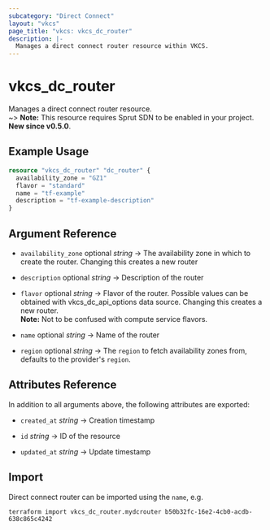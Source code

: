 ```yaml
---
subcategory: "Direct Connect"
layout: "vkcs"
page_title: "vkcs: vkcs_dc_router"
description: |-
  Manages a direct connect router resource within VKCS.
---
```


# vkcs_dc_router

Manages a direct connect router resource. <br> ~> **Note:** This resource requires Sprut SDN to be enabled in your project. **New since v0.5.0**.

## Example Usage
```terraform
resource "vkcs_dc_router" "dc_router" {
  availability_zone = "GZ1"
  flavor = "standard"
  name = "tf-example"
  description = "tf-example-description"
}
```

## Argument Reference
- `availability_zone` optional *string* &rarr;  The availability zone in which to create the router. Changing this creates a new router

- `description` optional *string* &rarr;  Description of the router

- `flavor` optional *string* &rarr;  Flavor of the router. Possible values can be obtained with vkcs_dc_api_options data source. Changing this creates a new router. <br>**Note:** Not to be confused with compute service flavors.

- `name` optional *string* &rarr;  Name of the router

- `region` optional *string* &rarr;  The `region` to fetch availability zones from, defaults to the provider's `region`.


## Attributes Reference
In addition to all arguments above, the following attributes are exported:
- `created_at` *string* &rarr;  Creation timestamp

- `id` *string* &rarr;  ID of the resource

- `updated_at` *string* &rarr;  Update timestamp



## Import

Direct connect router can be imported using the `name`, e.g.
```shell
terraform import vkcs_dc_router.mydcrouter b50b32fc-16e2-4cb0-acdb-638c865c4242
```
